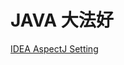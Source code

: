 # JAVA 大法好

[IDEA AspectJ Setting](http://www.jetbrains.com/help/idea/2016.1/using-the-aspectj-compiler-ajc.html?origin=old_help)


